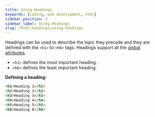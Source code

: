```yaml
---
title: Using Headings.
keywords: [coding, web development, html]
sidebar_position: 2
sidebar_label: Using Headings
slug: /html/headings/using-headings
---
```


Headings can be used to describe the topic they precede and they are defined with the `<h1>` to `<h6>` tags. Headings support all the [global attributes](http://stackoverflow.com/documentation/html/2811/global-attributes).

- `<h1>` defines the most important heading.
- `<h6>` defines the least important heading.

**Defining a heading:**

```html live
<h1>Heading 1</h1>
<h2>Heading 2</h2>
<h3>Heading 3</h3>
<h4>Heading 4</h4>
<h5>Heading 5</h5>
<h6>Heading 6</h6>
```
